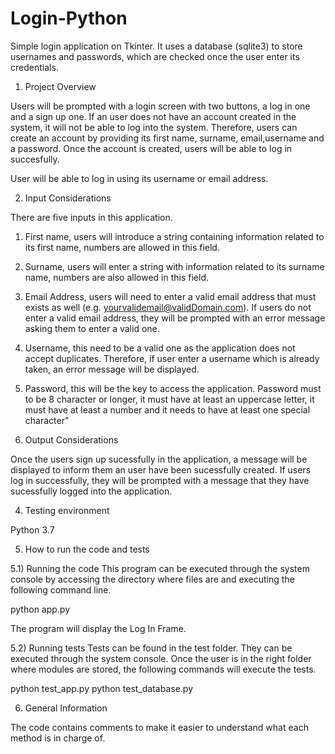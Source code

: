 # Login-Python
Simple login application on Tkinter. It uses a database (sqlite3) to store usernames and passwords, which are checked once the user enter 
its credentials.

1) Project Overview

Users will be prompted with a login screen with two buttons, a log in one and a sign up one. If an user does not have an account created
in the system, it will not be able to log into the system. Therefore, users can create an account by providing its first name, surname, email,username and a password. Once the account is created, users will be able to log in succesfully.

User will be able to log in using its username or email address.

2) Input Considerations

There are five inputs in this application.

1) First name, users will introduce a string containing information related to its first name, numbers are allowed in this field.
2) Surname, users will enter a string with information related to its surname name, numbers are also allowed in this field. 
3) Email Address, users will need to enter a valid email address that must exists as well (e.g. yourvalidemail@validDomain.com). If users do not enter a valid email address, they will be prompted with an error message asking them to enter a valid one.
4) Username, this need to be a valid one as the application does not accept duplicates. Therefore, if user enter a username which is already taken, an error message will be displayed.
5) Password, this will be the key to access the application. Password must to be 8 character or longer, it must have at least an uppercase letter, it must have at least a number and it needs to have at least one special character"

3) Output Considerations

Once the users sign up sucessfully in the application, a message will be displayed to inform them an user have been sucessfully created. If users log in successfully, they will be prompted with a message that they have sucessfully logged into the application.

4) Testing environment

Python 3.7

5) How to run the code and tests
 
 5.1) Running the code
  This program can be executed through the system console by accessing the directory where files are and executing the following 
  command line.
   
   python app.py
  
  The program will display the Log In Frame.
  
  5.2) Running tests
   Tests can be found in the test folder. They can be executed through the system console. Once the user is in the right folder where 
   modules are stored, the following commands will execute the tests.
   
   python test_app.py
   python test_database.py
   
 6) General Information
  
  The code contains comments to make it easier to understand what each method is in charge of.
  

 
    


    
